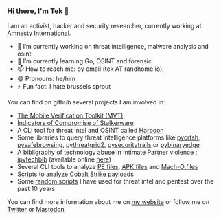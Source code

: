 ### Hi there, I'm Tek 👋

I am an activist, hacker and security researcher, currently working at [Amnesty International](https://amnesty.org/). 

- 🔭 I’m currently working on threat intelligence, malware analysis and osint
- 🌱 I’m currently learning Go, OSINT and forensic
- 📫 How to reach me: by email (tek AT randhome.io), 
- 😄 Pronouns: he/him
- ⚡ Fun fact: I hate brussels sprout

You can find on github several projects I am involved in:

* [The Mobile Verification Toolkit (MVT)](https://github.com/mvt-project/mvt)
* [Indicators of Compromise of Stalkerware](https://github.com/Te-k/stalkerware-indicators)
* A CLI tool for threat intel and OSINT called [Harpoon](https://github.com/Te-k/harpoon)
* Some libraries to query threat intelligence platforms like [pycrtsh](https://github.com/Te-k/pycrtsh), [pysafebrowsing](https://github.com/Te-k/pysafebrowsing), [pythreatgrid2](https://github.com/Te-k/pythreatgrid2), [pysecuritytrails](https://github.com/Te-k/pysecuritytrails) or [pybinaryedge](https://github.com/Te-k/pybinaryedge)
* A bibligraphy of technology abuse in Intimate Partner violence : [ipvtechbib](https://github.com/Te-k/ipvtechbib) (available online [here](https://ipvtechbib.randhome.io/))
* Several CLI tools to analyze [PE files](https://github.com/Te-k/pecli), [APK files](https://github.com/Te-k/apkcli) and [Mach-O files](https://github.com/Te-k/machocli)
* Scripts to [analyze Cobalt Strike payloads](https://github.com/Te-k/cobaltstrike)
* Some [random scripts](https://github.com/Te-k/analyst-scripts) I have used for threat intel and pentest over the past 10 years

You can find more information about me on [my website](https://randhome.io/) or follow me on [Twitter](https://twitter.com/tenacioustek) or [Mastodon](https://todon.eu/@tek)
